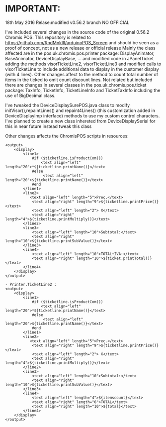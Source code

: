 # IMPORTANT:

18th May 2016
Relase:modified v0.56.2 branch NO OFFICIAL

I've included several changes in the source code of the original 0.56.2 Chromis POS. This repository is related to https://github.com/RndMnkIII/arduinoPOS_Screen and should be seen as a proof of concept, not as a new release or official release
Mainly the class affected are in the pos.uk.chromis.pos.printer package: DisplayAnimator, BaseAnimator, DeviceDisplayBase, ...
and modified code in JPanelTicket adding the methods visorTicketLine2, visorTicketLine3 and modified calls to visorTicketLine to include additional data to display in the customer display (with 4 lines). Other changes affect to the method to count total number of items in the ticked to omit count discount lines. Not related but included there are changes in several classes in the pos.uk.chromis.pos.ticket package: TaxInfo, TicketInfo, TicketLineInfo and TicketTaxInfo including the use of BigDecimal class.

I've tweaked the DeviceDisplaySurePOS.java class to modify initVisor(),repaintLines() and repaint4Lines() (this customization added in DeviceDisplayImp interface) methods to use my custom control characters.
I've planned to create a new class inhereted from DeviceDisplaySerial for this in near future instead tweak this class

Other changes affects the ChromisPOS scripts in resources:
```- Printer.TicketLine:
<output>
    <display>
        <line1>
            #if ($ticketline.isProductCom()) 
                <text align="left" length="20">*${ticketline.printName()}</text>
            #else
                 <text align="left" length="20">${ticketline.printName()}</text>
            #end            
        </line1>
        <line2>
           <text align="left" length="5">Prec.</text>
            <text align="right" length="9">${ticketline.printPrice()}</text>
            <text align="left" length="2"> X</text>
            <text align="right" length="4">${ticketline.printMultiply()}</text>
        </line2>
        <line3>
            <text align="left" length="10">Subtotal:</text>
            <text align="right" length="10">${ticketline.printSubValue()}</text>
        </line3>
        <line4>
            <text align="left" length="10">TOTAL+IVA:</text>
            <text align="right" length="10">${ticket.printTotal()}</text>
        </line4>
    </display>
</output>

- Printer.TicketLine2 :
<output>
    <display>
        <line1>
            #if ($ticketline.isProductCom()) 
                <text align="left" length="20">*${ticketline.printName()}</text>
            #else
                 <text align="left" length="20">${ticketline.printName()}</text>
            #end            
        </line1>
        <line2>
           <text align="left" length="5">Prec.</text>
            <text align="right" length="9">${ticketline.printPrice()}</text>
            <text align="left" length="2"> X</text>
            <text align="right" length="4">${ticketline.printMultiply()}</text>
        </line2>
        <line3>
            <text align="left" length="10">Subtotal:</text>
            <text align="right" length="10">${ticketline.printSubValue()}</text>
        </line3>
        <line4>
            <text align="left" length="4">${itemscount}</text>
            <text align="right" length="6">TOTAL</text>
            <text align="right" length="10">${total}</text>
        </line4>
    </display>
</output>
```
